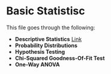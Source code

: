 # Basic Statistisc

This file goes through the following:

- **Descriptive Statistics** [Link](https://pages.github.com/)
- **Probability Distributions**
- **Hypothesis Testing**
- **Chi-Squared Goodness-Of-Fit Test**
- **One-Way ANOVA**

